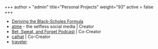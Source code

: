 +++
author = "admin"
title="Personal Projects"
weight="93"
active = false
+++

* [Deriving the Black-Scholes Formula](/pdf/BlackScholes.pdf)
* [<u>atme</u>](/atme/) - the selfless social media | Creator 
* [<u>Bet, Sweat, and Forget Podcast</u>](/bsf/) | Co-Creator 
* [<u>calhat</u>](/calhat/) | Co-Creator 
* [<u>traveler</u>](/travel/)

<!---
* [<u>Penn Statistics in Sports Reading Group</u>](/sports_analytics_2021s/) | Co-Creator 
* [<u>Music Producer</u>](/music/)</u>
* [<u>Artist</u>](/art/)
-->




<!---
# * [<u>Restaurants</u>](/food/)
# * Creator of [<u>Shoober</u>](/shoober/)
-->

